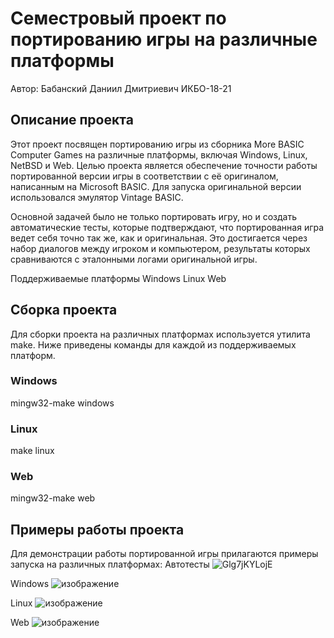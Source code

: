 # Семестровый проект по портированию игры на различные платформы
Автор: Бабанский Даниил Дмитриевич ИКБО-18-21
## Описание проекта

Этот проект посвящен портированию игры из сборника More BASIC Computer Games на различные платформы, включая Windows, Linux, NetBSD и Web. Целью проекта является обеспечение точности работы портированной версии игры в соответствии с её оригиналом, написанным на Microsoft BASIC. Для запуска оригинальной версии использовался эмулятор Vintage BASIC.

Основной задачей было не только портировать игру, но и создать автоматические тесты, которые подтверждают, что портированная игра ведет себя точно так же, как и оригинальная. Это достигается через набор диалогов между игроком и компьютером, результаты которых сравниваются с эталонными логами оригинальной игры.

Поддерживаемые платформы Windows Linux Web
## Сборка проекта

Для сборки проекта на различных платформах используется утилита make. Ниже приведены команды для каждой из поддерживаемых платформ.
### Windows

mingw32-make windows
### Linux

make linux

### Web

mingw32-make web
## Примеры работы проекта
Для демонстрации работы портированной игры прилагаются примеры запуска на различных платформах:
Автотесты
![Glg7jKYLojE](https://github.com/user-attachments/assets/00a4bd4d-99f4-431c-8694-c0fbd345457a)

Windows
![изображение](https://github.com/user-attachments/assets/dd61c354-fd18-4060-bd49-b59edb1edb43)

Linux
![изображение](https://github.com/user-attachments/assets/78cb495d-30c1-412d-a516-18a9df5514af)

Web
![изображение](https://github.com/user-attachments/assets/e313c568-a0f6-47b2-9314-13793b012efd)




